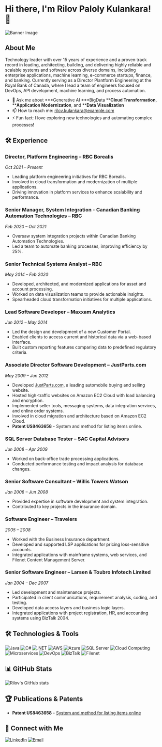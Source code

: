 # Hi there, I'm **Rilov Paloly Kulankara**! 👋

![Banner Image](https://avatars.githubusercontent.com/u/639140?s=100&u=ca2a805d5973080718d36e4a1de9f2d14e6d7ede&v=4)

## About Me

Technology leader with over 15 years of experience and a proven track record in leading, architecting, building, and delivering highly reliable and scalable systems and software across diverse domains, including enterprise applications, machine learning, e-commerce startups, finance, and banking. Currently serving as a Director Plantform Engineering at the Royal Bank of Canada, where I lead a team of engineers focused on DevOps, API development, machine learning, and  process automation.



- 💬 Ask me about ***Generative AI ***BigData ****Cloud Transformation**, ****Application Modernization**, and ****Data Visualization**
- 📫 How to reach me: [rilov.kulankara@example.com](mailto:rilov@hotmail.com)
- ⚡ Fun fact: I love exploring new technologies and automating complex processes!

## 🛠️ Experience

### **Director, Platform Engineering – RBC Borealis**
*Oct 2021 – Present*

- Leading platform engineering initiatives for RBC Borealis.
- Involved in cloud transformation and modernization of multiple applications.
- Driving innovation in platform services to enhance scalability and performance.

### **Senior Manager, System Integration - Canadian Banking Automation Technologies – RBC**
*Feb 2020 – Oct 2021*

- Oversaw system integration projects within Canadian Banking Automation Technologies.
- Led a team to automate banking processes, improving efficiency by 25%.

### **Senior Technical Systems Analyst – RBC**
*May 2014 – Feb 2020*

- Developed, architected, and modernized applications for asset and account processing.
- Worked on data visualization teams to provide actionable insights.
- Spearheaded cloud transformation initiatives for multiple applications.

### **Lead Software Developer – Maxxam Analytics**
*Jun 2012 – May 2014*

- Led the design and development of a new Customer Portal.
- Enabled clients to access current and historical data via a web-based interface.
- Built custom reporting features comparing data to predefined regulatory criteria.

### **Associate Director Software Development – JustParts.com**
*May 2009 – Jun 2012*

- Developed [JustParts.com](https://www.justparts.com), a leading automobile buying and selling website.
- Hosted high-traffic websites on Amazon EC2 Cloud with load balancing and encryption.
- Implemented seller tools, messaging systems, data integration services, and online order systems.
- Involved in cloud migration and architecture based on Amazon EC2 Cloud.
- **Patent US8463658** - System and method for listing items online.

### **SQL Server Database Tester – SAC Capital Advisors**
*Jun 2008 – Apr 2009*

- Worked on back-office trade processing applications.
- Conducted performance testing and impact analysis for database changes.

### **Senior Software Consultant – Willis Towers Watson**
*Jan 2008 – Jun 2008*

- Provided expertise in software development and system integration.
- Contributed to key projects in the insurance domain.

### **Software Engineer – Travelers**
*2005 – 2008*

- Worked with the Business Insurance department.
- Developed and supported LSP applications for pricing loss-sensitive accounts.
- Integrated applications with mainframe systems, web services, and Filenet Content Management Server.

### **Senior Software Engineer – Larsen & Toubro Infotech Limited**
*Jan 2004 – Dec 2007*

- Led development and maintenance projects.
- Participated in client communications, requirement analysis, coding, and testing.
- Developed data access layers and business logic layers.
- Integrated applications with project registration, HR, and accounting systems using BizTalk 2004.

## 🛠️ Technologies & Tools

![Java](https://img.shields.io/badge/-Java-007396?logo=java&logoColor=white&style=flat)
![C#](https://img.shields.io/badge/-C%23-239120?logo=c-sharp&logoColor=white&style=flat)
![.NET](https://img.shields.io/badge/-.NET-512BD4?logo=.net&logoColor=white&style=flat)
![AWS](https://img.shields.io/badge/-AWS-232F3E?logo=amazon-aws&logoColor=white&style=flat)
![Azure](https://img.shields.io/badge/-Azure-0078D4?logo=microsoft-azure&logoColor=white&style=flat)
![SQL Server](https://img.shields.io/badge/-SQL%20Server-CC2927?logo=microsoft-sql-server&logoColor=white&style=flat)
![Cloud Computing](https://img.shields.io/badge/-Cloud%20Computing-0F9D58?logo=cloud&logoColor=white&style=flat)
![Microservices](https://img.shields.io/badge/-Microservices-FF6F00?logo=microgenetics&logoColor=white&style=flat)
![DevOps](https://img.shields.io/badge/-DevOps-5B2C6F?logo=devops&logoColor=white&style=flat)
![BizTalk](https://img.shields.io/badge/-BizTalk-CC2927?logo=microsoft&logoColor=white&style=flat)
![Filenet](https://img.shields.io/badge/-Filenet-003865?logo=ibm&logoColor=white&style=flat)

## 📊 GitHub Stats
  
![Rilov's GitHub stats](https://github-readme-stats.vercel.app/api?username=rilov&show_icons=true&theme=radical)

## 🏆 Publications & Patents

- **Patent US8463658** - [System and method for listing items online](https://patents.google.com/patent/US8463658B2/en)

## 🔗 Connect with Me

[![LinkedIn](https://img.shields.io/badge/-LinkedIn-0A66C2?logo=linkedin&logoColor=white&style=flat)](https://www.linkedin.com/in/rilovpalolykulankara/)
[![Email](https://img.shields.io/badge/-Email-D14836?logo=gmail&logoColor=white&style=flat)](mailto:rilov.kulankara@example.com)

